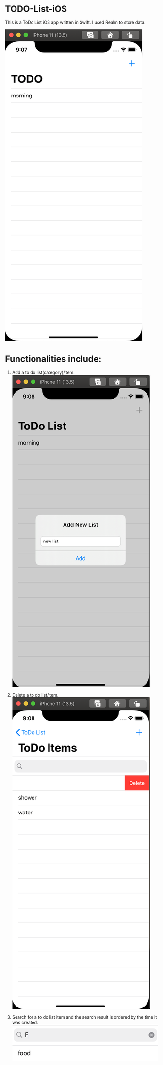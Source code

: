 # TODO-List-iOS

This is a ToDo List iOS app written in Swift. I used Realm to store data. 

![main screen](https://github.com/yvoxu/TODO-List-iOS/blob/master/demo/category%20screen.png)

# Functionalities include: 
1) Add a to do list(category)/item.
![add](https://github.com/yvoxu/TODO-List-iOS/blob/master/demo/add.png)

2) Delete a to do list/item.
![delete](https://github.com/yvoxu/TODO-List-iOS/blob/master/demo/delete.png)

3) Search for a to do list item and the search result is ordered by the time it was created.
![search](https://github.com/yvoxu/TODO-List-iOS/blob/master/demo/search.png)
